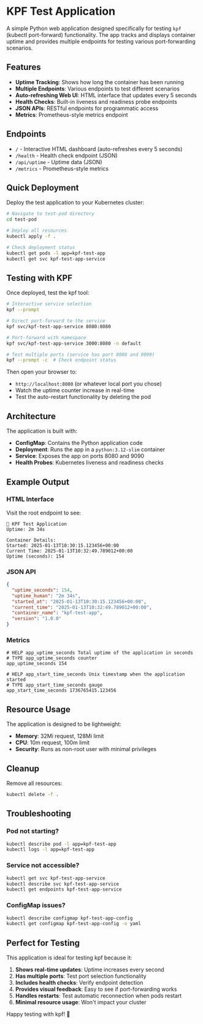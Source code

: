 # KPF Test Application

A simple Python web application designed specifically for testing `kpf` (kubectl port-forward) functionality. The app tracks and displays container uptime and provides multiple endpoints for testing various port-forwarding scenarios.

## Features

- **Uptime Tracking**: Shows how long the container has been running
- **Multiple Endpoints**: Various endpoints to test different scenarios
- **Auto-refreshing Web UI**: HTML interface that updates every 5 seconds
- **Health Checks**: Built-in liveness and readiness probe endpoints
- **JSON APIs**: RESTful endpoints for programmatic access
- **Metrics**: Prometheus-style metrics endpoint

## Endpoints

- `/` - Interactive HTML dashboard (auto-refreshes every 5 seconds)
- `/health` - Health check endpoint (JSON)
- `/api/uptime` - Uptime data (JSON)
- `/metrics` - Prometheus-style metrics

## Quick Deployment

Deploy the test application to your Kubernetes cluster:

```bash
# Navigate to test-pod directory
cd test-pod

# Deploy all resources
kubectl apply -f .

# Check deployment status
kubectl get pods -l app=kpf-test-app
kubectl get svc kpf-test-app-service
```

## Testing with KPF

Once deployed, test the kpf tool:

```bash
# Interactive service selection
kpf --prompt

# Direct port-forward to the service
kpf svc/kpf-test-app-service 8080:8080

# Port-forward with namespace
kpf svc/kpf-test-app-service 3000:8080 -n default

# Test multiple ports (service has port 8080 and 9090)
kpf --prompt -c  # Check endpoint status
```

Then open your browser to:

- `http://localhost:8080` (or whatever local port you chose)
- Watch the uptime counter increase in real-time
- Test the auto-restart functionality by deleting the pod

## Architecture

The application is built with:

- **ConfigMap**: Contains the Python application code
- **Deployment**: Runs the app in a `python:3.12-slim` container
- **Service**: Exposes the app on ports 8080 and 9090
- **Health Probes**: Kubernetes liveness and readiness checks

## Example Output

### HTML Interface

Visit the root endpoint to see:

```
🚀 KPF Test Application
Uptime: 2m 34s

Container Details:
Started: 2025-01-13T10:30:15.123456+00:00
Current Time: 2025-01-13T10:32:49.789012+00:00
Uptime (seconds): 154
```

### JSON API

```json
{
  "uptime_seconds": 154,
  "uptime_human": "2m 34s",
  "started_at": "2025-01-13T10:30:15.123456+00:00",
  "current_time": "2025-01-13T10:32:49.789012+00:00",
  "container_name": "kpf-test-app",
  "version": "1.0.0"
}
```

### Metrics

```
# HELP app_uptime_seconds Total uptime of the application in seconds
# TYPE app_uptime_seconds counter
app_uptime_seconds 154

# HELP app_start_time_seconds Unix timestamp when the application started
# TYPE app_start_time_seconds gauge
app_start_time_seconds 1736765415.123456
```

## Resource Usage

The application is designed to be lightweight:

- **Memory**: 32Mi request, 128Mi limit
- **CPU**: 10m request, 100m limit
- **Security**: Runs as non-root user with minimal privileges

## Cleanup

Remove all resources:

```bash
kubectl delete -f .
```

## Troubleshooting

### Pod not starting?

```bash
kubectl describe pod -l app=kpf-test-app
kubectl logs -l app=kpf-test-app
```

### Service not accessible?

```bash
kubectl get svc kpf-test-app-service
kubectl describe svc kpf-test-app-service
kubectl get endpoints kpf-test-app-service
```

### ConfigMap issues?

```bash
kubectl describe configmap kpf-test-app-config
kubectl get configmap kpf-test-app-config -o yaml
```

## Perfect for Testing

This application is ideal for testing kpf because it:

1. **Shows real-time updates**: Uptime increases every second
2. **Has multiple ports**: Test port selection functionality  
3. **Includes health checks**: Verify endpoint detection
4. **Provides visual feedback**: Easy to see if port-forwarding works
5. **Handles restarts**: Test automatic reconnection when pods restart
6. **Minimal resource usage**: Won't impact your cluster

Happy testing with kpf! 🚀
